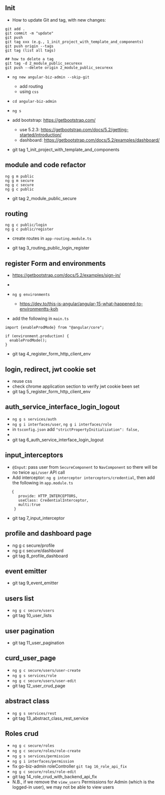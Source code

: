 ## Init

- How to update Git and tag, with new changes:

```
git add .
git commit -m "update"
git push
git tag xxx (e.g., 1_init_project_with_template_and_components)
git push origin --tags
git tag (list all tags)

## how to delete a tag
git tag -d 2_module_public_securexx
git push --delete origin 2_module_public_securexx
```

- `ng new angular-biz-admin --skip-git`
  - add routing
  - using `css`
- `cd angular-biz-admin`
- `ng s`


- add bootstrap: https://getbootstrap.com/
  - use 5.2.3: https://getbootstrap.com/docs/5.2/getting-started/introduction/
  - dashboard: https://getbootstrap.com/docs/5.2/examples/dashboard/

- git tag 1_init_project_with_template_and_components

## module and code refactor

```
ng g m public
ng g m secure
ng g c secure
ng g c public
```
- git tag 2_module_public_secure


## routing

```
ng g c public/login
ng g c public/register
```
- create routes in `app-routing.module.ts`

- git tag 3_routing_public_login_register


## register Form and environments
- https://getbootstrap.com/docs/5.2/examples/sign-in/
- 
- `ng g environments`
  - https://dev.to/this-is-angular/angular-15-what-happened-to-environmentts-koh

- add the following in `main.ts`
```
import {enableProdMode} from "@angular/core";

if (environment.production) {
  enableProdMode();
}
```
- git tag 4_register_form_http_client_env

## login, redirect, jwt cookie set

- reuse css
- check chrome application section to verify jwt cookie been set
- git tag 5_register_form_http_client_env


## auth_service_interface_login_logout

- `ng g s services/auth`
- `ng g i interfaces/user`, `ng g i interfaces/role`
- in `tsconfig.json` add `"strictPropertyInitialization": false,`
- 
- git tag 6_auth_service_interface_login_logout

## input_interceptors
- `@Input`: pass user from `SecureComponent` to `NavComponent` so there will be no twice `api/user` API call
- Add interceptor: `ng g interceptor interceptors/credential`, then add the following in `app.module.ts`

```
   {
      provide: HTTP_INTERCEPTORS,
      useClass: CredentialInterceptor,
      multi:true
    }
```

- git tag 7_input_interceptor

## profile and dashboard page
- ng g c secure/profile
- ng g c secure/dashboard
- git tag 8_profile_dashboard


## event emitter

- git tag 9_event_emitter

## users list
- `ng g c secure/users`
- git tag 10_user_lists

## user pagination
- git tag 11_user_pagination

## curd_user_page
- `ng g c secure/users/user-create`
- `ng g s services/role`
- `ng g c secure/users/user-edit`
- git tag 12_user_crud_page

## abstract class
- `ng g s services/rest`
- git tag 13_abstract_class_rest_service


## Roles crud
- `ng g c secure/roles`
- `ng g c secure/roles/role-create`
- `ng g s services/permission`
- `ng g i interfaces/permission`
- fix go-biz-admin roleController `git tag 16_role_api_fix`
- `ng g c secure/roles/role-edit`
- git tag 14_role_crud_with_backend_api_fix
- N.B., if we remove the `view_users` Permissions for Admin (which is the logged-in user), we may not be able to view users
